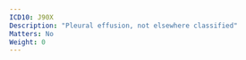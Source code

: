 ```yaml
---
ICD10: J90X
Description: "Pleural effusion, not elsewhere classified"
Matters: No
Weight: 0
---
```


